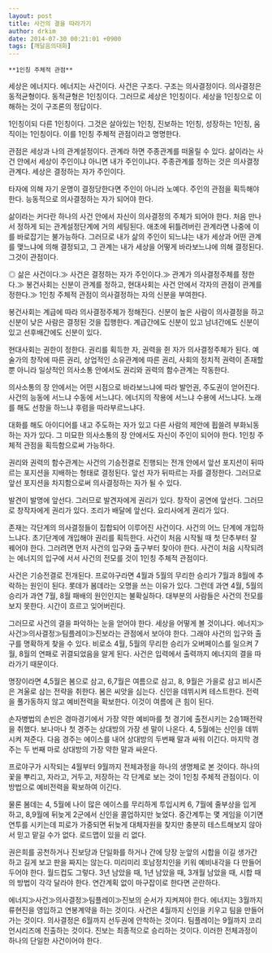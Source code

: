 ```yaml
---
layout: post
title: 사건의 결을 따라가기
author: drkim
date: 2014-07-30 00:21:01 +0900
tags: [깨달음의대화]
---
```

 
    **1인칭 주체적 관점**

  


세상은 에너지다. 에너지는 사건이다. 사건은 구조다. 구조는 의사결정이다. 의사결정은 동적균형이다. 동적균형은 1인칭이다. 그러므로 세상은 1인칭이다. 세상을 1인칭으로 이해하는 것이 구조론의 정답이다.

  


1인칭이되 다른 1인칭이다. 그것은 살아있는 1인칭, 진보하는 1인칭, 성장하는 1인칭, 움직이는 1인칭이다. 이를 1인칭 주체적 관점이라고 명명한다. 

  


관점은 세상과 나의 관계설정이다. 관계라 하면 주종관계를 떠올릴 수 있다. 삶이라는 사건 안에서 세상이 주인이냐 아니면 내가 주인이냐다. 주종관계를 정하는 것은 의사결정관계다. 세상은 결정하는 자가 주인이다.

  


타자에 의해 자기 운명이 결정당한다면 주인이 아니라 노예다. 주인의 관점을 획득해야 한다. 능동적으로 의사결정하는 자가 되어야 한다. 

  


삶이라는 커다란 하나의 사건 안에서 자신이 의사결정의 주체가 되어야 한다. 처음 만나서 정하게 되는 관계설정단계에 거의 세팅된다. 애초에 뒤틀려버린 관계라면 나중에 이를 바로잡기는 불가능하다. 그러므로 내가 삶의 주인이 되느냐는 내가 세상과 어떤 관계를 맺느냐에 의해 결정되고, 그 관계는 내가 세상을 어떻게 바라보느냐에 의해 결정된다. 그것이 관점이다.

  


◎ 삶은 사건이다.≫ 사건은 결정하는 자가 주인이다.≫ 관계가 의사결정주체를 정한다.≫ 봉건사회는 신분이 관계를 정하고, 현대사회는 사건 안에서 각자의 관점이 관계를 정한다.≫ 1인칭 주체적 관점이 의사결정하는 자의 신분을 부여한다. 

  


봉건사회는 계급에 따라 의사결정주체가 정해진다. 신분이 높은 사람이 의사결정을 하고 신분이 낮은 사람은 결정된 것을 집행한다. 계급간에도 신분이 있고 남녀간에도 신분이 있고 선후배간에도 신분이 있다.

  


현대사회는 권한이 정한다. 권리를 획득한 자, 권력을 쥔 자가 의사결정주체가 된다. 예술가의 창작에 따른 권리, 상업적인 소유관계에 따른 권리, 사회의 정치적 권력이 존재할 뿐 아니라 일상적인 의사소통 안에서도 권리와 권력의 함수관계는 작동한다. 

  


의사소통의 장 안에서는 어떤 시점으로 바라보느냐에 따라 발언권, 주도권이 얻어진다. 사건의 능동에 서느냐 수동에 서느냐다. 에너지의 작용에 서느냐 수용에 서느냐다. 노래를 해도 선창을 하느냐 후렴을 따라부르느냐다.

  


대화를 해도 아이디어를 내고 주도하는 자가 있고 다른 사람의 제안에 휩쓸려 부화뇌동하는 자가 있다. 그 미묘한 의사소통의 장 안에서도 자신이 주인이 되어야 한다. 1인칭 주체적 관점을 획득함으로써 가능하다. 

  


권리와 권력의 함수관계는 사건의 기승전결로 진행되는 전개 안에서 앞선 포지션이 뒤따르는 포지션을 지배하는 형태로 결정된다. 앞선 자가 뒤따르는 자를 결정한다. 그러므로 앞선 포지션을 차지함으로써 의사결정하는 자가 될 수 있다.

  


발견이 발명에 앞선다. 그러므로 발견자에게 권리가 있다. 창작이 공연에 앞선다. 그러므로 창작자에게 권리가 있다. 조리가 배달에 앞선다. 요리사에게 권리가 있다.

  


존재는 각단계의 의사결정들이 집합되어 이루어진 사건이다. 사건의 어느 단계에 개입하느냐다. 초기단계에 개입해야 권리를 획득한다. 사건이 처음 시작될 때 첫 단추부터 잘 꿰어야 한다. 그러려면 먼저 사건의 입구와 출구부터 찾아야 한다. 사건이 처음 시작되려는 에너지의 입구에 서서 사건의 전모를 것이 1인칭 주체적 관점이다. 

  


사건은 기승전결로 전개된다. 프로야구라면 4월과 5월의 무리한 승리가 7월과 8월에 추락하는 원인이 된다. 롯데가 봄데라는 오명을 쓰는 이유가 있다. 그런데 과연 4월, 5월의 승리가 과연 7월, 8월 패배의 원인인지는 불확실하다. 대부분의 사람들은 사건의 전모를 보지 못한다. 시간이 흐르고 잊어버린다. 

  


그러므로 사건의 결을 파악하는 눈을 얻어야 한다. 세상을 어떻게 볼 것이냐다. 에너지≫사건≫의사결정≫팀플레이≫진보라는 관점에서 보아야 한다. 그래야 사건의 입구와 출구를 명확하게 찾을 수 있다. 비로소 4월, 5월의 무리한 승리가 오버페이스를 일으켜 7월, 8월의 연패로 귀결되었음을 알게 된다. 사건은 입력에서 출력까지 에너지의 결을 따라가기 때문이다. 

  


명장이라면 4,5월은 봄으로 삼고, 6,7월은 여름으로 삼고, 8, 9월은 가을로 삼고 비시즌은 겨울로 삼는 전략을 취한다. 봄은 씨앗을 심는다. 신인을 데뷔시켜 테스트한다. 전력을 풀가동하지 않고 예비전력을 확보한다. 이것이 여름에 큰 힘이 된다.

  


손자병법의 손빈은 경마경기에서 가장 약한 예비마를 첫 경기에 출전시키는 2승1패전략을 취했다. 보나마나 첫 경주는 상대방의 가장 센 말이 나온다. 4, 5월에는 신인을 데뷔시켜 져준다. 다음 경주는 에이스를 내어 상대방의 두번째 말과 싸워 이긴다. 마지막 경주는 두 번째 마로 상대방의 가장 약한 말과 싸운다.

  


프로야구가 시작되는 4월부터 9월까지 전체과정을 하나의 생명체로 본 것이다. 하나의 꽃을 뿌리고, 자라고, 거두고, 저장하는 각 단계로 보는 것이 1인칭 주체적 관점이다. 이 방법으로 예비전력을 확보하여 이긴다.

  


물론 봄데는 4, 5월에 나이 많은 에이스를 무리하게 투입시켜 6, 7월에 줄부상을 입게 하고, 8,9월에 뒤늦게 2군에서 신인을 콜업하지만 늦었다. 중간계투는 몇 게임을 이기면 연투를 시키는데 피로가 가중되면 뒤늦게 대체자원을 찾지만 충분히 테스트해보지 않아서 믿고 맡길 수가 없다. 로드맵이 있을 리 없다.

  


권은희를 공천하거나 진보당과 단일화를 하거나 간에 당장 눈앞의 시합을 이길 생가간 하고 길게 보고 판을 짜지는 않는다. 미리미리 호남정치인을 키워 예비내각을 다 만들어두어야 한다. 월드컵도 그렇다. 3년 남았을 때, 1년 남았을 때, 3개월 남았을 때, 시합 때의 방법이 각각 달라야 한다. 연간계획 없이 마구잡이로 한다면 곤란하다.

  


에너지≫사건≫의사결정≫팀플레이≫진보의 순서가 지켜져야 한다. 에너지는 3월까지 류현진을 영입하고 연봉계약을 하는 것이다. 사건은 4월까지 신인을 키우고 팀을 만들어가는 것이다. 의사결정은 6월까지 선두권에 안착하는 것이다. 팀플레이는 9월까지 코리언시리즈에 진출하는 것이다. 진보는 최종적으로 승리하는 것이다. 이러한 전체과정이 하나의 단일한 사건이어야 한다.